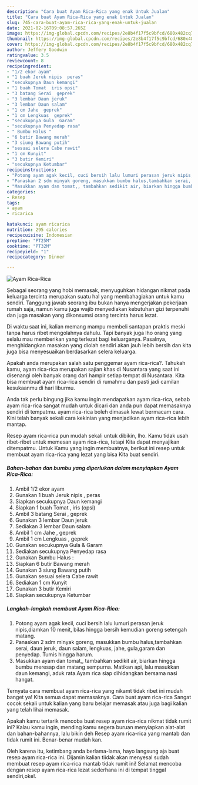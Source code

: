 ```yaml
---
description: "Cara buat Ayam Rica-Rica yang enak Untuk Jualan"
title: "Cara buat Ayam Rica-Rica yang enak Untuk Jualan"
slug: 745-cara-buat-ayam-rica-rica-yang-enak-untuk-jualan
date: 2021-02-16T09:08:57.265Z
image: https://img-global.cpcdn.com/recipes/2e8b4f17f5c9bfcd/680x482cq70/ayam-rica-rica-foto-resep-utama.jpg
thumbnail: https://img-global.cpcdn.com/recipes/2e8b4f17f5c9bfcd/680x482cq70/ayam-rica-rica-foto-resep-utama.jpg
cover: https://img-global.cpcdn.com/recipes/2e8b4f17f5c9bfcd/680x482cq70/ayam-rica-rica-foto-resep-utama.jpg
author: Jeffery Goodwin
ratingvalue: 3.5
reviewcount: 8
recipeingredient:
- "1/2 ekor ayam"
- "1 buah Jeruk nipis  peras"
- "secukupnya Daun kemangi"
- "1 buah Tomat  iris opsi"
- "3 batang Serai  geprek"
- "3 lembar Daun jeruk"
- "3 lembar Daun salam"
- "1 cm Jahe  geprek"
- "1 cm Lengkuas  geprek"
- "secukupnya Gula  Garam"
- "secukupnya Penyedap rasa"
- " Bumbu Halus "
- "6 butir Bawang merah"
- "3 siung Bawang putih"
- "sesuai selera Cabe rawit"
- "1 cm Kunyit"
- "3 butir Kemiri"
- "secukupnya Ketumbar"
recipeinstructions:
- "Potong ayam agak kecil, cuci bersih lalu lumuri perasan jeruk nipis,diamkan 10 menit, bilas hingga bersih kemudian goreng setengah matang."
- "Panaskan 2 sdm minyak goreng, masukkan bumbu halus,tambahkan serai, daun jeruk, daun salam, lengkuas, jahe, gula,garam dan penyedap. Tumis hingga harum."
- "Masukkan ayam dan tomat,, tambahkan sedikit air, biarkan hingga bumbu meresap dan matang sempurna. Matikan api, lalu masukkan daun kemangi, aduk rata.Ayam rica siap dihidangkan bersama nasi hangat."
categories:
- Resep
tags:
- ayam
- ricarica

katakunci: ayam ricarica 
nutrition: 295 calories
recipecuisine: Indonesian
preptime: "PT25M"
cooktime: "PT32M"
recipeyield: "1"
recipecategory: Dinner

---
```



![Ayam Rica-Rica](https://img-global.cpcdn.com/recipes/2e8b4f17f5c9bfcd/680x482cq70/ayam-rica-rica-foto-resep-utama.jpg)

Sebagai seorang yang hobi memasak, menyuguhkan hidangan nikmat pada keluarga tercinta merupakan suatu hal yang membahagiakan untuk kamu sendiri. Tanggung jawab seorang ibu bukan hanya mengerjakan pekerjaan rumah saja, namun kamu juga wajib menyediakan kebutuhan gizi terpenuhi dan juga masakan yang dikonsumsi orang tercinta harus lezat.

Di waktu  saat ini, kalian memang mampu membeli santapan praktis meski tanpa harus ribet mengolahnya dahulu. Tapi banyak juga lho orang yang selalu mau memberikan yang terlezat bagi keluarganya. Pasalnya, menghidangkan masakan yang diolah sendiri akan jauh lebih bersih dan kita juga bisa menyesuaikan berdasarkan selera keluarga. 



Apakah anda merupakan salah satu penggemar ayam rica-rica?. Tahukah kamu, ayam rica-rica merupakan sajian khas di Nusantara yang saat ini disenangi oleh banyak orang dari hampir setiap tempat di Nusantara. Kita bisa membuat ayam rica-rica sendiri di rumahmu dan pasti jadi camilan kesukaanmu di hari liburmu.

Anda tak perlu bingung jika kamu ingin mendapatkan ayam rica-rica, sebab ayam rica-rica sangat mudah untuk dicari dan anda pun dapat memasaknya sendiri di tempatmu. ayam rica-rica boleh dimasak lewat bermacam cara. Kini telah banyak sekali cara kekinian yang menjadikan ayam rica-rica lebih mantap.

Resep ayam rica-rica pun mudah sekali untuk dibikin, lho. Kamu tidak usah ribet-ribet untuk memesan ayam rica-rica, tetapi Kita dapat menyajikan ditempatmu. Untuk Kamu yang ingin membuatnya, berikut ini resep untuk membuat ayam rica-rica yang lezat yang bisa Kita buat sendiri.

<!--inarticleads1-->

##### Bahan-bahan dan bumbu yang diperlukan dalam menyiapkan Ayam Rica-Rica:

1. Ambil 1/2 ekor ayam
1. Gunakan 1 buah Jeruk nipis , peras
1. Siapkan secukupnya Daun kemangi
1. Siapkan 1 buah Tomat , iris (opsi)
1. Ambil 3 batang Serai , geprek
1. Gunakan 3 lembar Daun jeruk
1. Sediakan 3 lembar Daun salam
1. Ambil 1 cm Jahe , geprek
1. Ambil 1 cm Lengkuas , geprek
1. Gunakan secukupnya Gula &amp; Garam
1. Sediakan secukupnya Penyedap rasa
1. Gunakan  Bumbu Halus :
1. Siapkan 6 butir Bawang merah
1. Gunakan 3 siung Bawang putih
1. Gunakan sesuai selera Cabe rawit
1. Sediakan 1 cm Kunyit
1. Gunakan 3 butir Kemiri
1. Siapkan secukupnya Ketumbar




<!--inarticleads2-->

##### Langkah-langkah membuat Ayam Rica-Rica:

1. Potong ayam agak kecil, cuci bersih lalu lumuri perasan jeruk nipis,diamkan 10 menit, bilas hingga bersih kemudian goreng setengah matang.
1. Panaskan 2 sdm minyak goreng, masukkan bumbu halus,tambahkan serai, daun jeruk, daun salam, lengkuas, jahe, gula,garam dan penyedap. Tumis hingga harum.
1. Masukkan ayam dan tomat,, tambahkan sedikit air, biarkan hingga bumbu meresap dan matang sempurna. Matikan api, lalu masukkan daun kemangi, aduk rata.Ayam rica siap dihidangkan bersama nasi hangat.




Ternyata cara membuat ayam rica-rica yang nikamt tidak ribet ini mudah banget ya! Kita semua dapat memasaknya. Cara buat ayam rica-rica Sangat cocok sekali untuk kalian yang baru belajar memasak atau juga bagi kalian yang telah lihai memasak.

Apakah kamu tertarik mencoba buat resep ayam rica-rica nikmat tidak rumit ini? Kalau kamu ingin, mending kamu segera buruan menyiapkan alat-alat dan bahan-bahannya, lalu bikin deh Resep ayam rica-rica yang mantab dan tidak rumit ini. Benar-benar mudah kan. 

Oleh karena itu, ketimbang anda berlama-lama, hayo langsung aja buat resep ayam rica-rica ini. Dijamin kalian tiidak akan menyesal sudah membuat resep ayam rica-rica mantab tidak rumit ini! Selamat mencoba dengan resep ayam rica-rica lezat sederhana ini di tempat tinggal sendiri,oke!.

